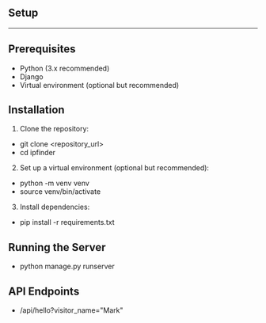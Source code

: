 ## Setup

---

## Prerequisites

- Python (3.x recommended)
- Django
- Virtual environment (optional but recommended)

## Installation

1. Clone the repository:

- git clone <repository_url>
- cd ipfinder

2. Set up a virtual environment (optional but recommended):

- python -m venv venv
- source venv/bin/activate

3. Install dependencies:

- pip install -r requirements.txt

## Running the Server

- python manage.py runserver

## API Endpoints

- /api/hello?visitor_name="Mark"
